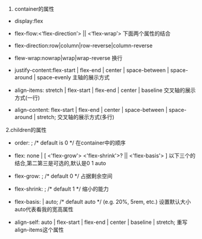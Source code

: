 1. container的属性

* display:flex

* flex-flow:<‘flex-direction’> || <‘flex-wrap’> 下面两个属性的结合
* flex-direction:row|column|row-reverse|column-reverse
* flew-wrap:nowrap|wrap|wrap-reverse 换行

* justify-content:flex-start | flex-end | center | space-between | space-around | space-evenly 主轴的展示方式
* align-items: stretch | flex-start | flex-end | center | baseline 
交叉轴的展示方式(一行)
*   align-content: flex-start | flex-end | center | space-between | space-around | stretch;
交叉轴的展示方式(多行)

2.children的属性
* order: <integer>; /* default is 0 */ 在container中的顺序

* flex: none | [ <'flex-grow'> <'flex-shrink'>? || <'flex-basis'> ]
  以下三个的结合,第二第三是可选的,默认是0 1 auto
* flex-grow: <number>; /* default 0 */ 占据剩余空间
* flex-shrink: <number>; /* default 1 */ 缩小的能力
* flex-basis: <length> | auto; /* default auto */  (e.g. 20%, 5rem, etc.) 设置默认大小 auto代表看我的宽高属性

*   align-self: auto | flex-start | flex-end | center | baseline | stretch;
重写align-items这个属性




